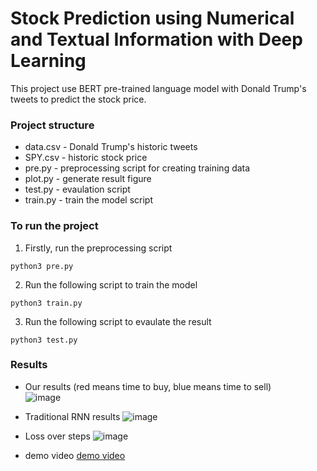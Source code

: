 # Stock Prediction using Numerical and Textual Information with Deep Learning
This project use BERT pre-trained language model with Donald Trump's tweets to predict the stock price.

### Project structure
- data.csv - Donald Trump's historic tweets
- SPY.csv - historic stock price
- pre.py - preprocessing script for creating training data
- plot.py - generate result figure
- test.py - evaulation script
- train.py - train the model script

### To run the project
1. Firstly, run the preprocessing script
```
python3 pre.py
```
2. Run the following script to train the model
```
python3 train.py
```
3. Run the following script to evaulate the result
```
python3 test.py
```

### Results
- Our results (red means time to buy, blue means time to sell)   
![image](https://lh5.googleusercontent.com/v47PP4uQy-09cvRdhcGsOAQM65bhKP2Lu_TTW-djvn8vhrZkyrzQHe2Rsr7Qpt5IiK_jJgvz6B9AN-D6Vsdv2yHcE_u2gc0ePWFDKDJLhNyNJSsgpPE0kyn134cvt4UuQE3z7xTLVngXXrHU0jPsvQ)

- Traditional RNN results
![image](https://lh4.googleusercontent.com/_aZaAqNmWGrObDSUEKpI71YN1YE0CQ2jCei7XJNFOZasr8yIdEFf_QnxWxAvcnkhwzG03CshExwkmcKtIUXZ4fzN5EyDpFEiunTjojbjsTHBwWuEU6wkm3MK-8tJ3IgZdGQ3UzAQ0M0YOjODs9qCUw)

- Loss over steps
![image](https://drive.google.com/uc?export=view&id=1E72yxDdHq1OO5CfrOtSjI0JHrQfeauGC)

- demo video
[demo video](https://drive.google.com/file/d/1Po6Rqb9omaI7aOn0DYZws-O0Uxh58OmB/view?usp=sharing)
